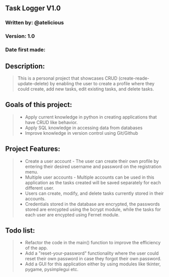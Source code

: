 ## Task Logger V1.0

### Written by: @atelicious
### Version: 1.0
### Date first made: 


## Description:
> This is a personal project that showcases CRUD (create-reade-update-delete)
by enabling the user to create a profile where they could create, add new tasks,
edit existing tasks, and delete tasks.

## Goals of this project:
> * Apply current knowledge in python in creating applications that have CRUD like behavior.
> * Apply SQL knowledge in accessing data from databases
> * Improve knowledge in version control using Git/Github

## Project Features:

> * Create a user account - The user can create their own profile by entering their desired username and password on the registration menu.
> * Multiple user accounts - Multiple accounts can be used in this application as the tasks created will be saved separately for each different user.
> * Users can create, modify, and delete tasks currently stored in their accounts.
> * Credentials stored in the database are encrypted, the passwords stored are enrcypted using the bcrypt module, while the tasks for each user are encypted using Fernet module.


## Todo list:
> * Refactor the code in the main() function to improve the efficiency of the app.
> * Add a "reset-your-password" functionality where the user could reset their own password in case they forgot their own password.
> * Add a GUI for this application either by using modules like tkinter, pygame, pysimplegui etc.
